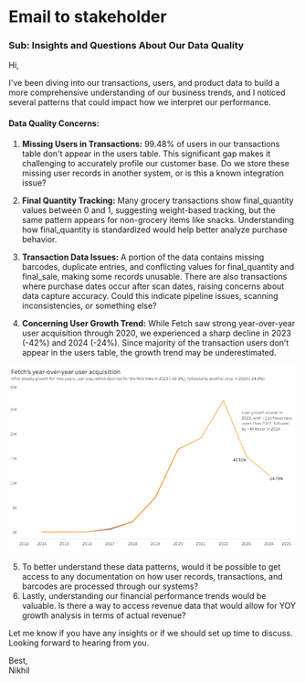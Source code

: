 # Email to stakeholder

### Sub: Insights and Questions About Our Data Quality

Hi,

I've been diving into our transactions, users, and product data to build a more comprehensive understanding of our business trends, and I noticed several patterns that could impact how we interpret our performance.

#### Data Quality Concerns:
1. **Missing Users in Transactions:** 99.48% of users in our transactions table don't appear in the users table. This significant gap makes it challenging to accurately profile our customer base. Do we store these missing user records in another system, or is this a known integration issue?

2. **Final Quantity Tracking:** Many grocery transactions show final_quantity values between 0 and 1, suggesting weight-based tracking, but the same pattern appears for non-grocery items like snacks. Understanding how final_quantity is standardized would help better analyze purchase behavior.

3. **Transaction Data Issues:** A portion of the data contains missing barcodes, duplicate entries, and conflicting values for final_quantity and final_sale, making some records unusable. There are also transactions where purchase dates occur after scan dates, raising concerns about data capture accuracy. Could this indicate pipeline issues, scanning inconsistencies, or something else?

4. **Concerning User Growth Trend:** While Fetch saw strong year-over-year user acquisition through 2020, we experienced a sharp decline in 2023 (-42%) and 2024 (-24%). Since majority of the transaction users don’t appear in the users table, the growth trend may be underestimated.    

![Yoy_growth_chart](Images/Yoy_growth_chart.png?raw=true)

5. To better understand these data patterns, would it be possible to get access to any documentation on how user records, transactions, and barcodes are processed through our systems?
6. Lastly, understanding our financial performance trends would be valuable. Is there a way to access revenue data that would allow for YOY growth analysis in terms of actual revenue?

Let me know if you have any insights or if we should set up time to discuss. Looking forward to hearing from you.

Best,  
Nikhil
